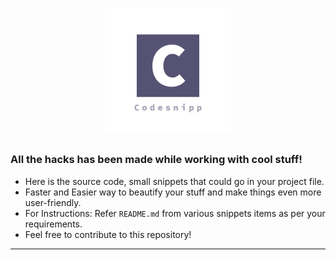 <p align="center" ><a href="https://github.com/purveshmakode24/snippets" target="_blank" rel="noopener noreferrer"><img width="200" src="assets/logo/codesnipp-logo.png" alt="system monitor logo"></a></p>
<h2></h2>

### All the hacks has been made while working with cool stuff! 
- Here is the source code, small snippets that could go in your project file.
- Faster and Easier way to beautify your stuff and make things even more user-friendly.
- For Instructions: Refer `README.md` from various snippets items as per your requirements. 
- Feel free to contribute to this repository!
-----------------------------------------------------


